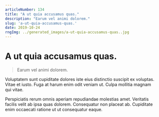 ```yaml
---
articleNumber: 134
title: "A ut quia accusamus quas."
description: "Earum vel animi dolorem."
slug: 'a-ut-quia-accusamus-quas.'
date: 2019-10-24
rngImg: ../generated_images/a-ut-quia-accusamus-quas..jpg
---
```


# A ut quia accusamus quas.

> Earum vel animi dolorem.

Voluptatem sunt cupiditate dolores iste eius distinctio suscipit ex voluptas. Vitae et iusto. Fuga at harum enim odit veniam ut. Culpa mollitia magnam qui vitae.
 Perspiciatis rerum omnis aperiam repudiandae molestias amet. Veritatis facilis velit ab ipsa quas dolorem. Consequatur non placeat ab. Cupiditate enim occaecati ratione ut ut consequatur eaque.
